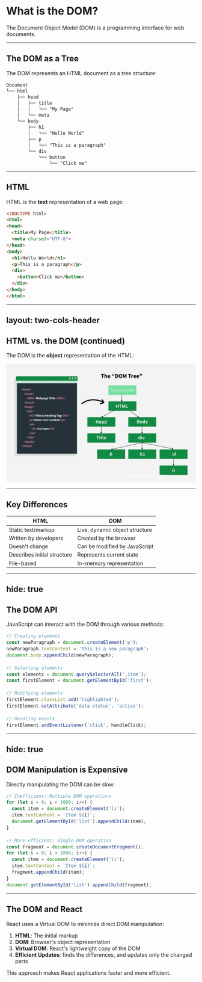 # What is the DOM?

The Document Object Model (DOM) is a programming interface for web documents.

---

## The DOM as a Tree

The DOM represents an HTML document as a tree structure:

```
Document
└── html
    ├── head
    │   ├── title
    │   │   └── "My Page"
    │   └── meta
    └── body
        ├── h1
        │   └── "Hello World"
        ├── p
        │   └── "This is a paragraph"
        └── div
            └── button
                └── "Click me"
```

---

## HTML

HTML is the **text** representation of a web page:

```html
<!DOCTYPE html>
<html>
<head>
  <title>My Page</title>
  <meta charset="UTF-8">
</head>
<body>
  <h1>Hello World</h1>
  <p>This is a paragraph</p>
  <div>
    <button>Click me</button>
  </div>
</body>
</html>
```

---
layout: two-cols-header
---

## HTML vs. the DOM (continued)

The DOM is the **object** representation of the HTML:

<img src="/assets/dom-tree.webp" class="mt-5 w-3/2 h-100 mx-auto" />

---

## Key Differences

| HTML | DOM |
|------|-----|
| Static text/markup | Live, dynamic object structure |
| Written by developers | Created by the browser |
| Doesn't change | Can be modified by JavaScript |
| Describes initial structure | Represents current state |
| File-based | In-memory representation |

---
hide: true
---

## The DOM API

JavaScript can interact with the DOM through various methods:

```javascript
// Creating elements
const newParagraph = document.createElement('p');
newParagraph.textContent = 'This is a new paragraph';
document.body.appendChild(newParagraph);

// Selecting elements
const elements = document.querySelectorAll('.item');
const firstElement = document.getElementById('first');

// Modifying elements
firstElement.classList.add('highlighted');
firstElement.setAttribute('data-status', 'active');

// Handling events
firstElement.addEventListener('click', handleClick);
```
<!-- may remove -->
---
hide: true
---

## DOM Manipulation is Expensive

Directly manipulating the DOM can be slow:

```javascript
// Inefficient: Multiple DOM operations
for (let i = 0; i < 1000; i++) {
  const item = document.createElement('li');
  item.textContent = `Item ${i}`;
  document.getElementById('list').appendChild(item);
}

// More efficient: Single DOM operation
const fragment = document.createDocumentFragment();
for (let i = 0; i < 1000; i++) {
  const item = document.createElement('li');
  item.textContent = `Item ${i}`;
  fragment.appendChild(item);
}
document.getElementById('list').appendChild(fragment);
```
<!-- may remove -->
---

## The DOM and React

React uses a Virtual DOM to minimize direct DOM manipulation:

1. **HTML**: The initial markup
2. **DOM**: Browser's object representation
3. **Virtual DOM**: React's lightweight copy of the DOM
4. **Efficient Updates**: finds the differences, and updates only the changed parts

This approach makes React applications faster and more efficient.
